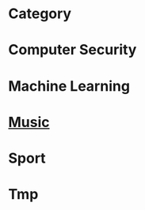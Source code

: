# Category
# Computer Security
# Machine Learning
# [Music](./posts\music./contents.md)
# Sport
# Tmp
